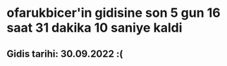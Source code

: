 # ofarukbicer'in gidisine son 5 gun 16 saat 31 dakika 10 saniye kaldi

## Gidis tarihi: 30.09.2022 :(